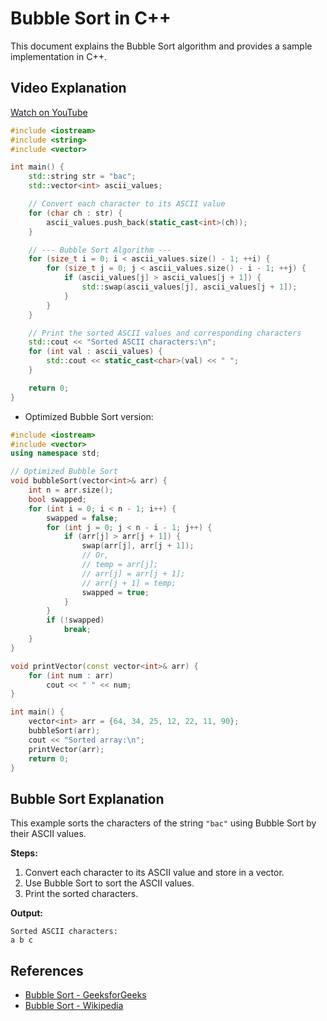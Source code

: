 # Bubble Sort in C++

This document explains the Bubble Sort algorithm and provides a sample implementation in C++.


## Video Explanation
[Watch on YouTube](https://www.youtube.com/watch?v=o4bAoo_gFBU)

```cpp
#include <iostream>
#include <string>
#include <vector>

int main() {
    std::string str = "bac";
    std::vector<int> ascii_values;

    // Convert each character to its ASCII value
    for (char ch : str) {
        ascii_values.push_back(static_cast<int>(ch));
    }

    // --- Bubble Sort Algorithm ---
    for (size_t i = 0; i < ascii_values.size() - 1; ++i) {
        for (size_t j = 0; j < ascii_values.size() - i - 1; ++j) {
            if (ascii_values[j] > ascii_values[j + 1]) {
                std::swap(ascii_values[j], ascii_values[j + 1]);
            }
        }
    }

    // Print the sorted ASCII values and corresponding characters
    std::cout << "Sorted ASCII characters:\n";
    for (int val : ascii_values) {
        std::cout << static_cast<char>(val) << " ";
    }

    return 0;
}
```

- Optimized Bubble Sort version:

```cpp
#include <iostream>
#include <vector>
using namespace std;

// Optimized Bubble Sort
void bubbleSort(vector<int>& arr) {
    int n = arr.size();
    bool swapped;
    for (int i = 0; i < n - 1; i++) {
        swapped = false;
        for (int j = 0; j < n - i - 1; j++) {
            if (arr[j] > arr[j + 1]) {
                swap(arr[j], arr[j + 1]);
                // Or,
                // temp = arr[j];
                // arr[j] = arr[j + 1];
                // arr[j + 1] = temp;
                swapped = true;
            }
        }
        if (!swapped)
            break;
    }
}

void printVector(const vector<int>& arr) {
    for (int num : arr)
        cout << " " << num;
}

int main() {
    vector<int> arr = {64, 34, 25, 12, 22, 11, 90};
    bubbleSort(arr);
    cout << "Sorted array:\n";
    printVector(arr);
    return 0;
}
```

## Bubble Sort Explanation

This example sorts the characters of the string `"bac"` using Bubble Sort by their ASCII values.

**Steps:**
1. Convert each character to its ASCII value and store in a vector.
2. Use Bubble Sort to sort the ASCII values.
3. Print the sorted characters.

**Output:**
```
Sorted ASCII characters:
a b c 
```

## References

- [Bubble Sort - GeeksforGeeks](https://www.geeksforgeeks.org/bubble-sort/)
- [Bubble Sort - Wikipedia](https://en.wikipedia.org/wiki/Bubble_sort)